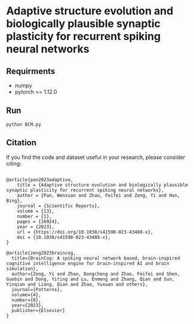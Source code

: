 
# Adaptive structure evolution and biologically plausible synaptic plasticity for recurrent spiking neural networks #

## Requirments ##
* numpy
* pytorch >= 1.12.0

## Run ##

```python BCM.py```

## Citation ##
If you find the code and dataset useful in your research, please consider citing:
```

@article{pan2023adaptive,
	title = {Adaptive structure evolution and biologically plausible synaptic plasticity for recurrent spiking neural networks},
	author = {Pan, Wenxuan and Zhao, Feifei and Zeng, Yi and Han, Bing},
	journal = {Scientific Reports},
	volume = {13},
	number = {1},
	pages = {16924},
	year = {2023},
	url = {https://doi.org/10.1038/s41598-023-43488-x},
	doi = {10.1038/s41598-023-43488-x},
}

@article{zeng2023braincog,
  title={BrainCog: A spiking neural network based, brain-inspired cognitive intelligence engine for brain-inspired AI and brain simulation},
  author={Zeng, Yi and Zhao, Dongcheng and Zhao, Feifei and Shen, Guobin and Dong, Yiting and Lu, Enmeng and Zhang, Qian and Sun, Yinqian and Liang, Qian and Zhao, Yuxuan and others},
  journal={Patterns},
  volume={4},
  number={8},
  year={2023},
  publisher={Elsevier}
}
```
